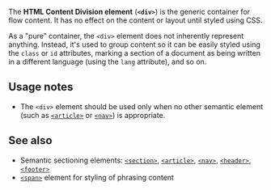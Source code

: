 <!-- <short-description> -->
The **HTML Content Division element** (**`<div>`**) is the generic
container for flow content. It has no effect on the content or layout
until styled using CSS.
<!-- </short-description> -->

<!-- <overview> -->
As a "pure" container, the `<div>` element does not inherently
represent anything. Instead, it's used to group content so it can be
easily styled using the `class` or `id` attributes, marking a section of
a document as being written in a different language (using the `lang`
attribute), and so on.
<!-- </overview> -->

<!-- <usage-notes> -->
Usage notes
-----------

-   The `<div>` element should be used only when no other semantic
    element (such as
    [`<article>`](/en-US/docs/Web/HTML/Element/article)
    or
    [`<nav>`](/en-US/docs/Web/HTML/Element/nav))
    is appropriate.
<!-- </usage-notes> -->

<!-- <events> -->
<!-- </events> -->

<!-- <see-also> -->
See also
--------

-   Semantic sectioning elements:
    [`<section>`](/en-US/docs/Web/HTML/Element/section),
    [`<article>`](/en-US/docs/Web/HTML/Element/article),
    [`<nav>`](/en-US/docs/Web/HTML/Element/nav),
    [`<header>`](/en-US/docs/Web/HTML/Element/header),
    [`<footer>`](/en-US/docs/Web/HTML/Element/footer)
-   [`<span>`](/en-US/docs/Web/HTML/Element/span)
    element for styling of phrasing content
<!-- </see-also> -->
